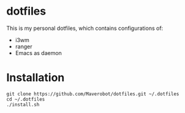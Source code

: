 # dotfiles
This is my personal dotfiles, which contains configurations of:
* i3wm
* ranger
* Emacs as daemon

# Installation
```
git clone https://github.com/Maverobot/dotfiles.git ~/.dotfiles
cd ~/.dotfiles
./install.sh
```
